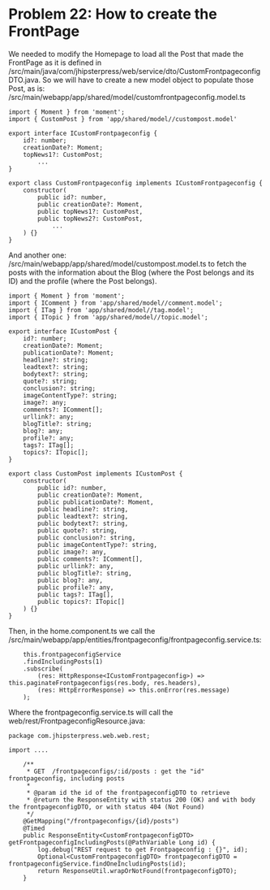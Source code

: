 # Problem 22: How to create the FrontPage

We needed to modify the Homepage to load all the Post that made the FrontPage as it is defined in /src/main/java/com/jhipsterpress/web/service/dto/CustomFrontpageconfigDTO.java. So we will have to create a new model object to populate those Post, as is: /src/main/webapp/app/shared/model/customfrontpageconfig.model.ts

	import { Moment } from 'moment';
	import { CustomPost } from 'app/shared/model//custompost.model'
	
	export interface ICustomFrontpageconfig {
	    id?: number;
	    creationDate?: Moment;
	    topNews1?: CustomPost;
			...
	}
	
	export class CustomFrontpageconfig implements ICustomFrontpageconfig {
	    constructor(
	        public id?: number,
	        public creationDate?: Moment,
	        public topNews1?: CustomPost,
	        public topNews2?: CustomPost,
				...
	    ) {}
	}

And another one: /src/main/webapp/app/shared/model/custompost.model.ts to fetch the posts with the information about the Blog (where the Post belongs and its ID) and the profile (where the Post belongs).

	import { Moment } from 'moment';
	import { IComment } from 'app/shared/model//comment.model';
	import { ITag } from 'app/shared/model//tag.model';
	import { ITopic } from 'app/shared/model//topic.model';
	
	export interface ICustomPost {
	    id?: number;
	    creationDate?: Moment;
	    publicationDate?: Moment;
	    headline?: string;
	    leadtext?: string;
	    bodytext?: string;
	    quote?: string;
	    conclusion?: string;
	    imageContentType?: string;
	    image?: any;
	    comments?: IComment[];
	    urllink?: any;
	    blogTitle?: string;
	    blog?: any;
	    profile?: any;
	    tags?: ITag[];
	    topics?: ITopic[];
	}
	
	export class CustomPost implements ICustomPost {
	    constructor(
	        public id?: number,
	        public creationDate?: Moment,
	        public publicationDate?: Moment,
	        public headline?: string,
	        public leadtext?: string,
	        public bodytext?: string,
	        public quote?: string,
	        public conclusion?: string,
	        public imageContentType?: string,
	        public image?: any,
	        public comments?: IComment[],
	        public urllink?: any,
	        public blogTitle?: string,
	        public blog?: any,
	        public profile?: any,
	        public tags?: ITag[],
	        public topics?: ITopic[]
	    ) {}
	}


Then, in the home.component.ts we call the /src/main/webapp/app/entities/frontpageconfig/frontpageconfig.service.ts:

        this.frontpageconfigService
        .findIncludingPosts(1)
        .subscribe(
            (res: HttpResponse<ICustomFrontpageconfig>) => this.paginateFrontpageconfigs(res.body, res.headers),
            (res: HttpErrorResponse) => this.onError(res.message)
        );

Where the frontpageconfig.service.ts will call the web/rest/FrontpageconfigResource.java:


	package com.jhipsterpress.web.web.rest;
	
	import ....
	
	    /**
	     * GET  /frontpageconfigs/:id/posts : get the "id" frontpageconfig, including posts
	     *
	     * @param id the id of the frontpageconfigDTO to retrieve
	     * @return the ResponseEntity with status 200 (OK) and with body the frontpageconfigDTO, or with status 404 (Not Found)
	     */
	    @GetMapping("/frontpageconfigs/{id}/posts")
	    @Timed
	    public ResponseEntity<CustomFrontpageconfigDTO> getFrontpageconfigIncludingPosts(@PathVariable Long id) {
	        log.debug("REST request to get Frontpageconfig : {}", id);
	        Optional<CustomFrontpageconfigDTO> frontpageconfigDTO = frontpageconfigService.findOneIncludingPosts(id);
	        return ResponseUtil.wrapOrNotFound(frontpageconfigDTO);
	    }
	













		